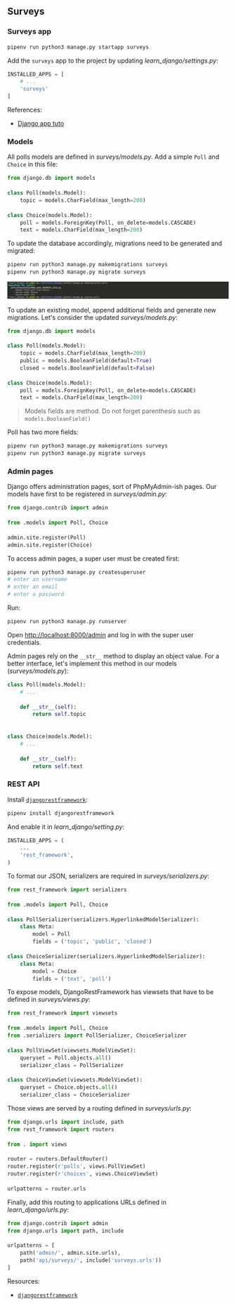 ## Surveys

### Surveys app

```sh
pipenv run python3 manage.py startapp surveys
```

Add the `surveys` app to the project by updating _learn_django/settings.py_:

```py
INSTALLED_APPS = [
    # ...
    'surveys'
]

```

References:

- [Django app tuto](https://docs.djangoproject.com/en/2.1/intro/tutorial01/#creating-the-polls-app)

### Models

All polls models are defined in _surveys/models.py_. Add a simple `Poll` and
`Choice` in this file:

```py
from django.db import models

class Poll(models.Model):
    topic = models.CharField(max_length=200)

class Choice(models.Model):
    poll = models.ForeignKey(Poll, on_delete=models.CASCADE)
    text = models.CharField(max_length=200)
```

To update the database accordingly, migrations need to be generated and migrated:

```sh
pipenv run python3 manage.py makemigrations surveys
pipenv run python3 manage.py migrate surveys
```

![Poll Migration](screenshots/01.01_migration.png)

To update an existing model, append additional fields and generate new migrations.
Let's consider the updated _surveys/models.py_:

```py
from django.db import models

class Poll(models.Model):
    topic = models.CharField(max_length=200)
    public = models.BooleanField(default=True)
    closed = models.BooleanField(default=False)

class Choice(models.Model):
    poll = models.ForeignKey(Poll, on_delete=models.CASCADE)
    text = models.CharField(max_length=200)
```

> Models fields are method. Do not forget parenthesis such as `models.BooleanField()`

Poll has two more fields:

```sh
pipenv run python3 manage.py makemigrations surveys
pipenv run python3 manage.py migrate surveys
```

### Admin pages

Django offers administration pages, sort of PhpMyAdmin-ish pages. Our models
have first to be registered in _surveys/admin.py_:

```py
from django.contrib import admin

from .models import Poll, Choice

admin.site.register(Poll)
admin.site.register(Choice)
```

To access admin pages, a super user must be created first:

```sh
pipenv run python3 manage.py createsuperuser
# enter an username
# enter an email
# enter a password
```

Run:

```sh
pipenv run python3 manage.py runserver
```

Open <http://localhost:8000/admin> and log in with the super user credentials.

Admin pages rely on the `__str__` method to display an object value. For a
better interface, let's implement this method in our models (_surveys/models.py_):

```py
class Poll(models.Model):
    # ...

    def __str__(self):
        return self.topic


class Choice(models.Model):
    # ...

    def __str__(self):
        return self.text
```

### REST API

Install [`djangorestframework`](https://www.django-rest-framework.org/):

```sh
pipenv install djangorestframework
```

And enable it in _learn_django/setting.py_:

```py
INSTALLED_APPS = (
    ...
    'rest_framework',
)
```

To format our JSON, serializers are required in _surveys/serializers.py_:

```py
from rest_framework import serializers

from .models import Poll, Choice

class PollSerializer(serializers.HyperlinkedModelSerializer):
    class Meta:
        model = Poll
        fields = ('topic', 'public', 'closed')

class ChoiceSerializer(serializers.HyperlinkedModelSerializer):
    class Meta:
        model = Choice
        fields = ('text', 'poll')
```

To expose models, DjangoRestFramework has viewsets that have to be defined in
_surveys/views.py_:

```py
from rest_framework import viewsets

from .models import Poll, Choice
from .serializers import PollSerializer, ChoiceSerializer

class PollViewSet(viewsets.ModelViewSet):
    queryset = Poll.objects.all()
    serializer_class = PollSerializer

class ChoiceViewSet(viewsets.ModelViewSet):
    queryset = Choice.objects.all()
    serializer_class = ChoiceSerializer
```

Those views are served by a routing defined in _surveys/urls.py_:

```py
from django.urls import include, path
from rest_framework import routers

from . import views

router = routers.DefaultRouter()
router.register(r'polls', views.PollViewSet)
router.register(r'choices', views.ChoiceViewSet)

urlpatterns = router.urls
```

Finally, add this routing to applications URLs defined in _learn_django/urls.py_:

```py
from django.contrib import admin
from django.urls import path, include

urlpatterns = [
    path('admin/', admin.site.urls),
    path('api/surveys/', include('surveys.urls'))
]
```

Resources:

- [`djangorestframework`](https://www.django-rest-framework.org/)
